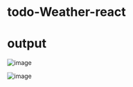 # todo-Weather-react

# output

![image](https://github.com/Rekha-code/todo-Weather-react/assets/76820881/9b0f8e91-c837-4a70-9a04-99dd5dd24b48)

![image](https://github.com/Rekha-code/todo-Weather-react/assets/76820881/4c63f3d3-f6ee-4327-b4a6-fed21aea0341)

